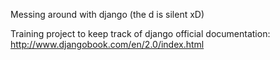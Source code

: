 Messing around with django (the d is silent xD)

Training project to keep track of django official documentation: http://www.djangobook.com/en/2.0/index.html
